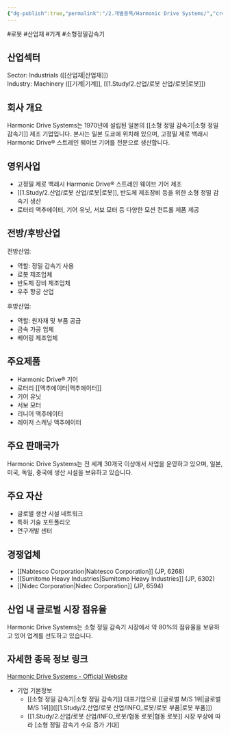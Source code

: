 ```yaml
---
{"dg-publish":true,"permalink":"/2.개별종목/Harmonic Drive Systems/","created":"2023-06-28T12:17:47.128+09:00","updated":"2025-06-03T20:05:59.356+09:00"}
---
```


#로봇 #산업재 #기계 #소형정밀감속기


## 산업섹터

Sector: Industrials ([[산업재\|산업재]])  
Industry: Machinery ([[기계\|기계]], [[1.Study/2.산업/로봇 산업/로봇\|로봇]])

## 회사 개요

Harmonic Drive Systems는 1970년에 설립된 일본의 [[소형 정밀 감속기\|소형 정밀 감속기]] 제조 기업입니다. 본사는 일본 도쿄에 위치해 있으며, 고정밀 제로 백래시 Harmonic Drive® 스트레인 웨이브 기어를 전문으로 생산합니다.

## 영위사업

- 고정밀 제로 백래시 Harmonic Drive® 스트레인 웨이브 기어 제조
- [[1.Study/2.산업/로봇 산업/로봇\|로봇]], 반도체 제조장비 등을 위한 소형 정밀 감속기 생산
- 로터리 액추에이터, 기어 유닛, 서보 모터 등 다양한 모션 컨트롤 제품 제공

## 전방/후방산업

전방산업:

- 역할: 정밀 감속기 사용
- 로봇 제조업체
- 반도체 장비 제조업체
- 우주 항공 산업

후방산업:

- 역할: 원자재 및 부품 공급
- 금속 가공 업체
- 베어링 제조업체

## 주요제품

- Harmonic Drive® 기어
- 로터리 [[액추에이터\|액추에이터]]
- 기어 유닛
- 서보 모터
- 리니어 액추에이터
- 레이저 스캐닝 액추에이터

## 주요 판매국가

Harmonic Drive Systems는 전 세계 30개국 이상에서 사업을 운영하고 있으며, 일본, 미국, 독일, 중국에 생산 시설을 보유하고 있습니다.

## 주요 자산

- 글로벌 생산 시설 네트워크
- 특허 기술 포트폴리오
- 연구개발 센터

## 경쟁업체

- [[Nabtesco Corporation\|Nabtesco Corporation]] (JP, 6268)
- [[Sumitomo Heavy Industries\|Sumitomo Heavy Industries]] (JP, 6302)
- [[Nidec Corporation\|Nidec Corporation]] (JP, 6594)

## 산업 내 글로벌 시장 점유율

Harmonic Drive Systems는 소형 정밀 감속기 시장에서 약 80%의 점유율을 보유하고 있어 업계를 선도하고 있습니다.

## 자세한 종목 정보 링크

[Harmonic Drive Systems - Official Website](https://www.harmonicdrive.net/)


- 기업 기본정보
	-  [[소형 정밀 감속기\|소형 정밀 감속기]] 대표기업으로 [[글로벌 M/S 1위\|글로벌 M/S 1위]]([[1.Study/2.산업/로봇 산업/INFO_로봇/로봇 부품\|로봇 부품]])
	-  [[1.Study/2.산업/로봇 산업/INFO_로봇/협동 로봇\|협동 로봇]] 시장 부상에 따라 [소형 정밀 감속기 수요 증가 기대]

